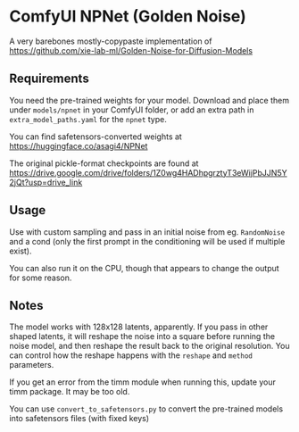 # ComfyUI NPNet (Golden Noise)

A very barebones mostly-copypaste implementation of https://github.com/xie-lab-ml/Golden-Noise-for-Diffusion-Models

## Requirements
You need the pre-trained weights for your model. Download and place them under `models/npnet` in your ComfyUI folder, or add an extra path in `extra_model_paths.yaml` for the `npnet` type.

You can find safetensors-converted weights at https://huggingface.co/asagi4/NPNet

The original pickle-format checkpoints are found at https://drive.google.com/drive/folders/1Z0wg4HADhpgrztyT3eWijPbJJN5Y2jQt?usp=drive_link

## Usage
Use with custom sampling and pass in an initial noise from eg. `RandomNoise` and a cond (only the first prompt in the conditioning will be used if multiple exist).

You can also run it on the CPU, though that appears to change the output for some reason.

## Notes
The model works with 128x128 latents, apparently. If you pass in other shaped latents, it will reshape the noise into a square before running the noise model, and then reshape the result back to the original resolution. You can control how the reshape happens with the `reshape` and `method` parameters.

If you get an error from the timm module when running this, update your timm package. It may be too old.

You can use `convert_to_safetensors.py` to convert the pre-trained models into safetensors files (with fixed keys)
